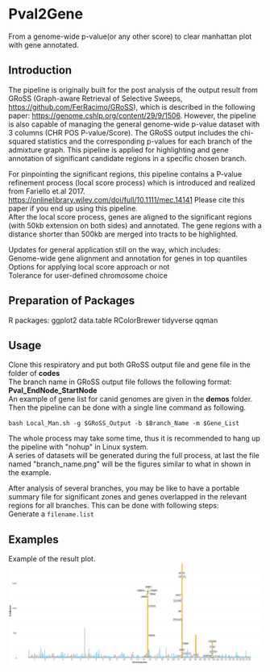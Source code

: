 # Pval2Gene
From a genome-wide p-value(or any other score) to clear manhattan plot with gene annotated.

## Introduction
The pipeline is originally built for the post analysis of the output result from GRoSS (Graph-aware Retrieval of Selective Sweeps, https://github.com/FerRacimo/GRoSS), which is described in the following paper: https://genome.cshlp.org/content/29/9/1506. However, the pipeline is also capable of managing the general genome-wide p-value dataset with 3 columns (CHR POS P-value/Score).
The GRoSS output includes the chi-squared statistics and the corresponding p-values for each branch of the admixture graph. This pipeline is applied for highlighting and gene annotation of significant candidate regions in a specific chosen branch.

For pinpointing the significant regions, this pipeline contains a P-value refinement process (local score process) which is introduced and realized from Fariello et.al 2017. https://onlinelibrary.wiley.com/doi/full/10.1111/mec.14141 Please cite this paper if you end up using this pipeline.  
After the local score process, genes are aligned to the significant regions (with 50kb extension on both sides) and annotated. The gene regions with a distance shorter than 500kb are merged into tracts to be highlighted.

Updates for general application still on the way, which includes:  
Genome-wide gene alignment and annotation for genes in top quantiles  
Options for applying local score approach or not  
Tolerance for user-defined chromosome choice  
## Preparation of Packages
R packages:
ggplot2
data.table
RColorBrewer
tidyverse
qqman
## Usage
Clone this respiratory and put both GRoSS output file and gene file in the folder of **codes**  
The branch name in GRoSS output file follows the following format: **Pval_EndNode_StartNode**  
An example of gene list for canid genomes are given in the **demos** folder.  
Then the pipeline can be done with a single line command as following.  
```
bash Local_Man.sh -g $GRoSS_Output -b $Branch_Name -m $Gene_List
```
The whole process may take some time, thus it is recommended to hang up the pipeline with "nohup" in Linux system.  
A series of datasets will be generated during the full process, at last the file named "branch_name.png" will be the figures similar to what in shown in the example.  

After analysis of several branches, you may be like to have a portable summary file for significant zones and genes overlapped in the relevant regions for all branches. This can be done with following steps:  
Generate a ``` filename.list ```
## Examples
Example of the result plot.
![](images/SLD_uniqe.png)
